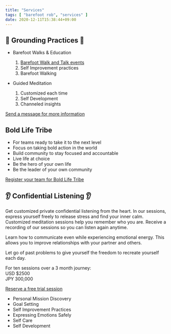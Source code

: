 ```yaml
---
title: "Services"
tags: [ "barefoot rob", "services" ]
date: 2020-12-11T15:38:44+09:00
---
```


## 👣 Grounding Practices 👣

* Barefoot Walks & Education
   1. [Barefoot Walk and Talk events](/events/)
   1. Self Improvement practices
   1. Barefoot Walking

* Guided Meditation
   1. Customized each time
   1. Self Development
   1. Channeled insights

[Send a message for more information](/contact)

## Bold Life Tribe ##

* For teams ready to take it to the next level
* Focus on taking bold action in the world
* Build community to stay focused and accountable
* Live life at choice
* Be the hero of your own life
* Be the leader of your own community

[Register your team for Bold Life Tribe](/en/bold-life-tribe/)

## 👂 Confidential Listening 👂

Get customized private confidential listening from the heart.  In our sessions, express yourself freely to release stress and find your inner calm.   Customized meditation sessions help you remember who you are.  Receive a recording of our sessions so you can listen again anytime.

Learn how to communicate even while experiencing emotional energy.  This allows you to improve relationships with your partner and others.

Let go of past problems to give yourself the freedom to recreate yourself each day.

For ten sessions over a 3 month journey:
<br>USD $2500
<br>JPY 300,000

[Reserve a free trial session](https://calendly.com/robnugen/nice-to-meet-you)

* Personal Mission Discovery
* Goal Setting
* Self Improvement Practices
* Expressing Emotions Safely
* Self Care
* Self Development
